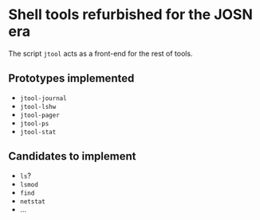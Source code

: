 # Shell tools refurbished for the JOSN era

The script `jtool` acts as a front-end for the rest of tools.

## Prototypes implemented

* `jtool-journal`
* `jtool-lshw`
* `jtool-pager`
* `jtool-ps`
* `jtool-stat`

## Candidates to implement

* `ls`?
* `lsmod`
* `find`
* `netstat`
* ...
